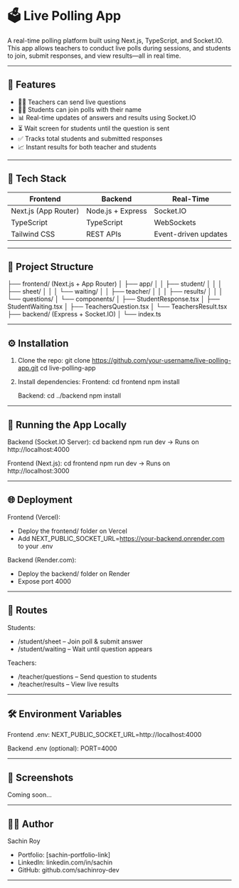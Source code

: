 🗳️ Live Polling App
====================

A real-time polling platform built using Next.js, TypeScript, and Socket.IO. This app allows teachers to conduct live polls during sessions, and students to join, submit responses, and view results—all in real time.

------------------------------------------------------------

🚀 Features
-----------
- 👨‍🏫 Teachers can send live questions
- 🧑‍🎓 Students can join polls with their name
- 📊 Real-time updates of answers and results using Socket.IO
- ⏳ Wait screen for students until the question is sent
- ✅ Tracks total students and submitted responses
- 📈 Instant results for both teacher and students

------------------------------------------------------------

🧱 Tech Stack
-------------
| Frontend           | Backend           | Real-Time        |
|--------------------|-------------------|------------------|
| Next.js (App Router) | Node.js + Express | Socket.IO         |
| TypeScript         | TypeScript        | WebSockets       |
| Tailwind CSS       | REST APIs         | Event-driven updates |

------------------------------------------------------------

📁 Project Structure
--------------------
├── frontend/ (Next.js + App Router)
│   ├── app/
│   │   ├── student/
│   │   │   ├── sheet/
│   │   │   └── waiting/
│   │   ├── teacher/
│   │   │   ├── results/
│   │   │   └── questions/
│   └── components/
│       ├── StudentResponse.tsx
│       ├── StudentWaiting.tsx
│       ├── TeachersQuestion.tsx
│       └── TeachersResult.tsx
├── backend/ (Express + Socket.IO)
│   └── index.ts

------------------------------------------------------------

⚙️ Installation
---------------
1. Clone the repo:
   git clone https://github.com/your-username/live-polling-app.git
   cd live-polling-app

2. Install dependencies:
   Frontend:
   cd frontend
   npm install

   Backend:
   cd ../backend
   npm install

------------------------------------------------------------

🧪 Running the App Locally
--------------------------
Backend (Socket.IO Server):
   cd backend
   npm run dev
   → Runs on http://localhost:4000

Frontend (Next.js):
   cd frontend
   npm run dev
   → Runs on http://localhost:3000

------------------------------------------------------------

🌐 Deployment
-------------
Frontend (Vercel):
- Deploy the frontend/ folder on Vercel
- Add NEXT_PUBLIC_SOCKET_URL=https://your-backend.onrender.com to your .env

Backend (Render.com):
- Deploy the backend/ folder on Render
- Expose port 4000

------------------------------------------------------------

🔗 Routes
---------
Students:
- /student/sheet – Join poll & submit answer
- /student/waiting – Wait until question appears

Teachers:
- /teacher/questions – Send question to students
- /teacher/results – View live results

------------------------------------------------------------

🛠️ Environment Variables
-------------------------
Frontend .env:
NEXT_PUBLIC_SOCKET_URL=http://localhost:4000

Backend .env (optional):
PORT=4000

------------------------------------------------------------

📸 Screenshots
--------------
Coming soon...

------------------------------------------------------------

👨‍💻 Author
------------
Sachin Roy
- Portfolio: [sachin-portfolio-link]
- LinkedIn: linkedin.com/in/sachin
- GitHub: github.com/sachinroy-dev

------------------------------------------------------------
